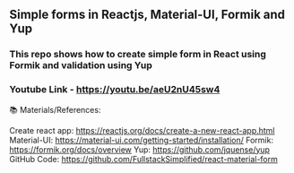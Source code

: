 ## Simple forms in Reactjs, Material-UI, Formik and Yup

### This repo shows how to create simple form in React using Formik and validation using Yup

### Youtube Link - https://youtu.be/aeU2nU45sw4

📚 Materials/References:

Create react app: https://reactjs.org/docs/create-a-new-react-app.html
Material-UI: https://material-ui.com/getting-started/installation/
Formik: https://formik.org/docs/overview
Yup: https://github.com/jquense/yup
GitHub Code: https://github.com/FullstackSimplified/react-material-form

